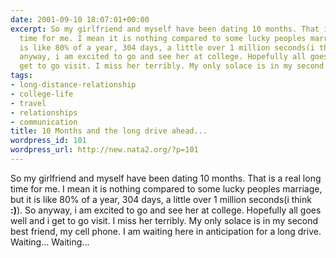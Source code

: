 ```yaml
---
date: 2001-09-10 18:07:01+00:00
excerpt: So my girlfriend and myself have been dating 10 months. That is a real long
  time for me. I mean it is nothing compared to some lucky peoples marriage, but it
  is like 80% of a year, 304 days, a little over 1 million seconds(i think :)). So
  anyway, i am excited to go and see her at college. Hopefully all goes well and i
  get to go visit. I miss her terribly. My only solace is in my second bes...
tags:
- long-distance-relationship
- college-life
- travel
- relationships
- communication
title: 10 Months and the long drive ahead...
wordpress_id: 101
wordpress_url: http://new.nata2.org/?p=101
---
```


So my girlfriend and myself have been dating 10 months. That is a real long time for me. I mean it is nothing compared to some lucky peoples marriage, but it is like 80% of a year, 304 days, a little over 1 million seconds(i think <b>:)</b>). So anyway, i am excited to go and see her at college. Hopefully all goes well and i get to go visit. I miss her terribly. My only solace is in my second best friend, my cell phone. I am waiting here in anticipation for a long drive. Waiting... Waiting...
